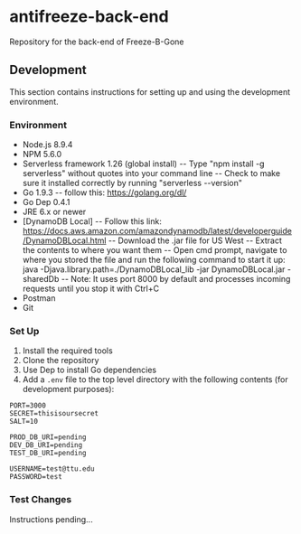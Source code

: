 # antifreeze-back-end
Repository for the back-end of Freeze-B-Gone

## Development

This section contains instructions for setting up and using the development environment.

### Environment

- Node.js 8.9.4
- NPM 5.6.0
- Serverless framework 1.26 (global install)
  -- Type "npm install -g serverless" without quotes into your command line
  -- Check to make sure it installed correctly by running "serverless --version"
- Go 1.9.3
  -- follow this: https://golang.org/dl/
- Go Dep 0.4.1
- JRE 6.x or newer
- [DynamoDB Local]
  -- Follow this link: https://docs.aws.amazon.com/amazondynamodb/latest/developerguide/DynamoDBLocal.html
  -- Download the .jar file for US West
  -- Extract the contents to where you want them
  -- Open cmd prompt, navigate to where you stored the file and run the following command to start it up:
      java -Djava.library.path=./DynamoDBLocal_lib -jar DynamoDBLocal.jar -sharedDb
  -- Note: It uses port 8000 by default and processes incoming requests until you stop it with Ctrl+C
- Postman
- Git

### Set Up

1. Install the required tools
2. Clone the repository
3. Use Dep to install Go dependencies
4. Add a `.env` file to the top level directory with the following contents (for development purposes):

```
PORT=3000
SECRET=thisisoursecret
SALT=10

PROD_DB_URI=pending
DEV_DB_URI=pending
TEST_DB_URI=pending

USERNAME=test@ttu.edu
PASSWORD=test
```

### Test Changes

Instructions pending...
